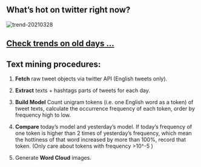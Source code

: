 ## What’s hot on twitter right now?

![trend-20210328][wordcloud]

[wordcloud]: https://raw.githubusercontent.com/xdqc/tweet-trend-everyday/master/word-cloud/trend-20210328.png?token=AF5V4P7ADR6KQBZ4CEDTNIK6AXRMU "trend-20210328"

## [Check trends on old days ...](https://github.com/xdqc/tweet-trend-everyday/tree/master/word-cloud)

## Text mining procedures:

1. **Fetch** raw tweet objects via twitter API (English tweets only).

2. **Extract** texts + hashtags parts of tweets for each day.

3. **Build Model** Count unigram tokens (i.e. one English word as a token) of tweet texts, calculate the occurrence frequency of each token, order by frequency high to low.

4. **Compare** today’s model and yesterday’s model. If today’s frequency of one token is higher than 2 times of yesterday’s frequency, which mean the hottiness of that word increased by more than 100%, record that token. (Only care about tokens with frequency >10^-5 )

5. Generate **Word Cloud** images.
